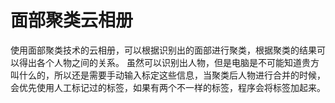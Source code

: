 # 面部聚类云相册
使用面部聚类技术的云相册，可以根据识别出的面部进行聚类，根据聚类的结果可以得出各个人物之间的关系。
虽然可以识别出人物，但是电脑是不可能知道贵方叫什么的，所以还是需要手动输入标定这些信息，当聚类后人物进行合并的时候，会优先使用人工标记过的标签，如果有两个不一样的标签，程序会将标签加起来。

